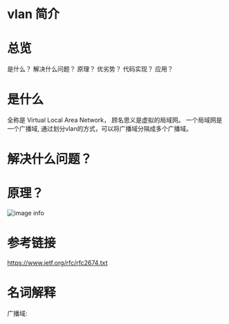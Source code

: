 # vlan 简介

# 总览
是什么？
解决什么问题？
原理？
优劣势？
代码实现？
应用？

# 是什么
全称是 Virtual Local Area Network， 顾名思义是虚拟的局域网。
一个局域网是一个广播域, 通过划分vlan的方式，可以将广播域分隔成多个广播域。


# 解决什么问题？


# 原理？
![image info](..//test.png)
# 参考链接

https://www.ietf.org/rfc/rfc2674.txt

# 名词解释
广播域: 
